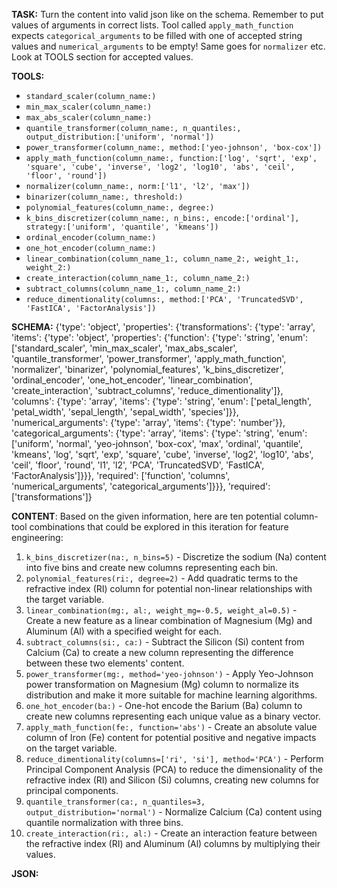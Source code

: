 **TASK:**
Turn the content into valid json like on the schema.
Remember to put values of arguments in correct lists.
Tool called `apply_math_function` expects `categorical_arguments` to be filled with one of accepted string values and `numerical_arguments` to be empty! Same goes for `normalizer` etc. Look at TOOLS section for accepted values.

**TOOLS:**
- `standard_scaler(column_name:)`
- `min_max_scaler(column_name:)`
- `max_abs_scaler(column_name:)`
- `quantile_transformer(column_name:, n_quantiles:, output_distribution:['uniform', 'normal'])`
- `power_transformer(column_name:, method:['yeo-johnson', 'box-cox'])`
- `apply_math_function(column_name:, function:['log', 'sqrt', 'exp', 'square', 'cube', 'inverse', 'log2', 'log10', 'abs', 'ceil', 'floor', 'round'])`
- `normalizer(column_name:, norm:['l1', 'l2', 'max'])`
- `binarizer(column_name:, threshold:)`
- `polynomial_features(column_name:, degree:)`
- `k_bins_discretizer(column_name:, n_bins:, encode:['ordinal'], strategy:['uniform', 'quantile', 'kmeans'])`
- `ordinal_encoder(column_name:)`
- `one_hot_encoder(column_name:)`
- `linear_combination(column_name_1:, column_name_2:, weight_1:, weight_2:)`
- `create_interaction(column_name_1:, column_name_2:)`
- `subtract_columns(column_name_1:, column_name_2:)`
- `reduce_dimentionality(columns:, method:['PCA', 'TruncatedSVD', 'FastICA', 'FactorAnalysis'])`

**SCHEMA:**
{'type': 'object', 'properties': {'transformations': {'type': 'array', 'items': {'type': 'object', 'properties': {'function': {'type': 'string', 'enum': ['standard_scaler', 'min_max_scaler', 'max_abs_scaler', 'quantile_transformer', 'power_transformer', 'apply_math_function', 'normalizer', 'binarizer', 'polynomial_features', 'k_bins_discretizer', 'ordinal_encoder', 'one_hot_encoder', 'linear_combination', 'create_interaction', 'subtract_columns', 'reduce_dimentionality']}, 'columns': {'type': 'array', 'items': {'type': 'string', 'enum': ['petal_length', 'petal_width', 'sepal_length', 'sepal_width', 'species']}}, 'numerical_arguments': {'type': 'array', 'items': {'type': 'number'}}, 'categorical_arguments': {'type': 'array', 'items': {'type': 'string', 'enum': ['uniform', 'normal', 'yeo-johnson', 'box-cox', 'max', 'ordinal', 'quantile', 'kmeans', 'log', 'sqrt', 'exp', 'square', 'cube', 'inverse', 'log2', 'log10', 'abs', 'ceil', 'floor', 'round', 'l1', 'l2', 'PCA', 'TruncatedSVD', 'FastICA', 'FactorAnalysis']}}}, 'required': ['function', 'columns', 'numerical_arguments', 'categorical_arguments']}}}, 'required': ['transformations']}

**CONTENT**:
 Based on the given information, here are ten potential column-tool combinations that could be explored in this iteration for feature engineering:

1. `k_bins_discretizer(na:, n_bins=5)` - Discretize the sodium (Na) content into five bins and create new columns representing each bin.
2. `polynomial_features(ri:, degree=2)` - Add quadratic terms to the refractive index (RI) column for potential non-linear relationships with the target variable.
3. `linear_combination(mg:, al:, weight_mg=-0.5, weight_al=0.5)` - Create a new feature as a linear combination of Magnesium (Mg) and Aluminum (Al) with a specified weight for each.
4. `subtract_columns(si:, ca:)` - Subtract the Silicon (Si) content from Calcium (Ca) to create a new column representing the difference between these two elements' content.
5. `power_transformer(mg:, method='yeo-johnson')` - Apply Yeo-Johnson power transformation on Magnesium (Mg) column to normalize its distribution and make it more suitable for machine learning algorithms.
6. `one_hot_encoder(ba:)` - One-hot encode the Barium (Ba) column to create new columns representing each unique value as a binary vector.
7. `apply_math_function(fe:, function='abs')` - Create an absolute value column of Iron (Fe) content for potential positive and negative impacts on the target variable.
8. `reduce_dimentionality(columns=['ri', 'si'], method='PCA')` - Perform Principal Component Analysis (PCA) to reduce the dimensionality of the refractive index (RI) and Silicon (Si) columns, creating new columns for principal components.
9. `quantile_transformer(ca:, n_quantiles=3, output_distribution='normal')` - Normalize Calcium (Ca) content using quantile normalization with three bins.
10. `create_interaction(ri:, al:)` - Create an interaction feature between the refractive index (RI) and Aluminum (Al) columns by multiplying their values.

**JSON:**
